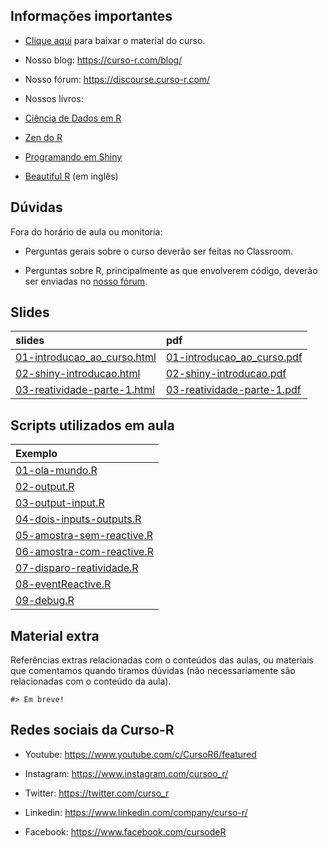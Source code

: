 
<!-- README.md is generated from README.Rmd. Please edit that file -->

## Informações importantes

- [Clique
  aqui](https://github.com/curso-r/202304-dashboards/archive/refs/heads/main.zip)
  para baixar o material do curso.

- Nosso blog: <https://curso-r.com/blog/>

- Nosso fórum: <https://discourse.curso-r.com/>

- Nossos livros:

- [Ciência de Dados em R](https://livro.curso-r.com/)

- [Zen do R](https://curso-r.github.io/zen-do-r/)

- [Programando em Shiny](https://programando-em-shiny.curso-r.com/)

- [Beautiful R](https://curso-r.github.io/beautiful-r/) (em inglês)

## Dúvidas

Fora do horário de aula ou monitoria:

- Perguntas gerais sobre o curso deverão ser feitas no Classroom.

- Perguntas sobre R, principalmente as que envolverem código, deverão
  ser enviadas no [nosso fórum](https://discourse.curso-r.com/).

## Slides

| slides                                                                                                      | pdf                                                                                                       |
|:------------------------------------------------------------------------------------------------------------|:----------------------------------------------------------------------------------------------------------|
| [01-introducao_ao_curso.html](https://curso-r.github.io/main-dashboards/slides/01-introducao_ao_curso.html) | [01-introducao_ao_curso.pdf](https://curso-r.github.io/main-dashboards/slides/01-introducao_ao_curso.pdf) |
| [02-shiny-introducao.html](https://curso-r.github.io/main-dashboards/slides/02-shiny-introducao.html)       | [02-shiny-introducao.pdf](https://curso-r.github.io/main-dashboards/slides/02-shiny-introducao.pdf)       |
| [03-reatividade-parte-1.html](https://curso-r.github.io/main-dashboards/slides/03-reatividade-parte-1.html) | [03-reatividade-parte-1.pdf](https://curso-r.github.io/main-dashboards/slides/03-reatividade-parte-1.pdf) |

## Scripts utilizados em aula

| Exemplo                                                                                                    |
|:-----------------------------------------------------------------------------------------------------------|
| [01-ola-mundo.R](https://curso-r.github.io/202304-dashboards/pratica/01-ola-mundo.R)                       |
| [02-output.R](https://curso-r.github.io/202304-dashboards/pratica/02-output.R)                             |
| [03-output-input.R](https://curso-r.github.io/202304-dashboards/pratica/03-output-input.R)                 |
| [04-dois-inputs-outputs.R](https://curso-r.github.io/202304-dashboards/pratica/04-dois-inputs-outputs.R)   |
| [05-amostra-sem-reactive.R](https://curso-r.github.io/202304-dashboards/pratica/05-amostra-sem-reactive.R) |
| [06-amostra-com-reactive.R](https://curso-r.github.io/202304-dashboards/pratica/06-amostra-com-reactive.R) |
| [07-disparo-reatividade.R](https://curso-r.github.io/202304-dashboards/pratica/07-disparo-reatividade.R)   |
| [08-eventReactive.R](https://curso-r.github.io/202304-dashboards/pratica/08-eventReactive.R)               |
| [09-debug.R](https://curso-r.github.io/202304-dashboards/pratica/09-debug.R)                               |

## Material extra

Referências extras relacionadas com o conteúdos das aulas, ou materiais
que comentamos quando tiramos dúvidas (não necessariamente são
relacionadas com o conteúdo da aula).

    #> Em breve!

## Redes sociais da Curso-R

- Youtube: <https://www.youtube.com/c/CursoR6/featured>

- Instagram: <https://www.instagram.com/cursoo_r/>

- Twitter: <https://twitter.com/curso_r>

- Linkedin: <https://www.linkedin.com/company/curso-r/>

- Facebook: <https://www.facebook.com/cursodeR>
